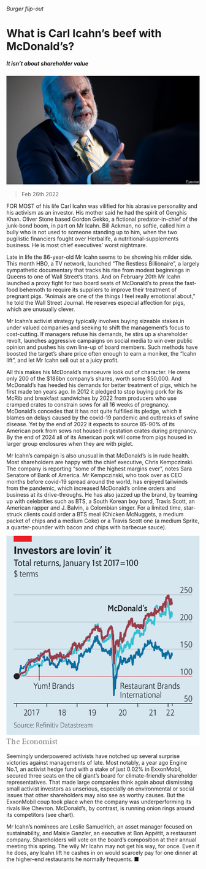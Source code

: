 ###### Burger flip-out

# What is Carl Icahn’s beef with McDonald’s? 

##### It isn’t about shareholder value 

![image](images/20220226_wbp501.jpg) 

> Feb 26th 2022 

FOR MOST of his life Carl Icahn was vilified for his abrasive personality and his activism as an investor. His mother said he had the spirit of Genghis Khan. Oliver Stone based Gordon Gekko, a fictional predator-in-chief of the junk-bond boom, in part on Mr Icahn. Bill Ackman, no softie, called him a bully who is not used to someone standing up to him, when the two pugilistic financiers fought over Herbalife, a nutritional-supplements business. He is most chief executives’ worst nightmare.

Late in life the 86-year-old Mr Icahn seems to be showing his milder side. This month HBO, a TV network, launched “The Restless Billionaire”, a largely sympathetic documentary that tracks his rise from modest beginnings in Queens to one of Wall Street’s titans. And on February 20th Mr Icahn launched a proxy fight for two board seats of McDonald’s to press the fast-food behemoth to require its suppliers to improve their treatment of pregnant pigs. “Animals are one of the things I feel really emotional about,” he told the Wall Street Journal. He reserves especial affection for pigs, which are unusually clever.


Mr Icahn’s activist strategy typically involves buying sizeable stakes in under valued companies and seeking to shift the management’s focus to cost-cutting. If managers refuse his demands, he stirs up a shareholder revolt, launches aggressive campaigns on social media to win over public opinion and pushes his own line-up of board members. Such methods have boosted the target’s share price often enough to earn a moniker, the “Icahn lift”, and let Mr Icahn sell out at a juicy profit.

All this makes his McDonald’s manoeuvre look out of character. He owns only 200 of the $186bn company’s shares, worth some $50,000. And McDonald’s has heeded his demands for better treatment of pigs, which he first made ten years ago. In 2012 it pledged to stop buying pork for its McRib and breakfast sandwiches by 2022 from producers who use cramped crates to constrain sows for all 16 weeks of pregnancy. McDonald’s concedes that it has not quite fulfilled its pledge, which it blames on delays caused by the covid-19 pandemic and outbreaks of swine disease. Yet by the end of 2022 it expects to source 85-90% of its American pork from sows not housed in gestation crates during pregnancy. By the end of 2024 all of its American pork will come from pigs housed in larger group enclosures when they are with piglet.

Mr Icahn’s campaign is also unusual in that McDonald’s is in rude health. Most shareholders are happy with the chief executive, Chris Kempczinski. The company is reporting “some of the highest margins ever”, notes Sara Senatore of Bank of America. Mr Kempczinski, who took over as CEO months before covid-19 spread around the world, has enjoyed tailwinds from the pandemic, which increased McDonald’s online orders and business at its drive-throughs. He has also jazzed up the brand, by teaming up with celebrities such as BTS, a South Korean boy band, Travis Scott, an American rapper and J. Balvin, a Colombian singer. For a limited time, star-struck clients could order a BTS meal (Chicken McNuggets, a medium packet of chips and a medium Coke) or a Travis Scott one (a medium Sprite, a quarter-pounder with bacon and chips with barbecue sauce).

![image](images/20220226_WBC368.png) 


Seemingly underpowered activists have notched up several surprise victories against managements of late. Most notably, a year ago Engine No.1, an activist hedge fund with a stake of just 0.02% in ExxonMobil, secured three seats on the oil giant’s board for climate-friendly shareholder representatives. That made large companies think again about dismissing small activist investors as unserious, especially on environmental or social issues that other shareholders may also see as worthy causes. But the ExxonMobil coup took place when the company was underperforming its rivals like Chevron. McDonald’s, by contrast, is running onion rings around its competitors (see chart).

Mr Icahn’s nominees are Leslie Samuelrich, an asset manager focused on sustainability, and Maisie Ganzler, an executive at Bon Appétit, a restaurant company. Shareholders will vote on the board’s composition at their annual meeting this spring. The wily Mr Icahn may not get his way, for once. Even if he does, any Icahn lift he cashes in on would scarcely pay for one dinner at the higher-end restaurants he normally frequents. ■



